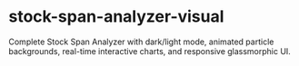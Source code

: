 # stock-span-analyzer-visual
Complete Stock Span Analyzer with dark/light mode, animated particle backgrounds, real-time interactive charts, and responsive glassmorphic UI.

